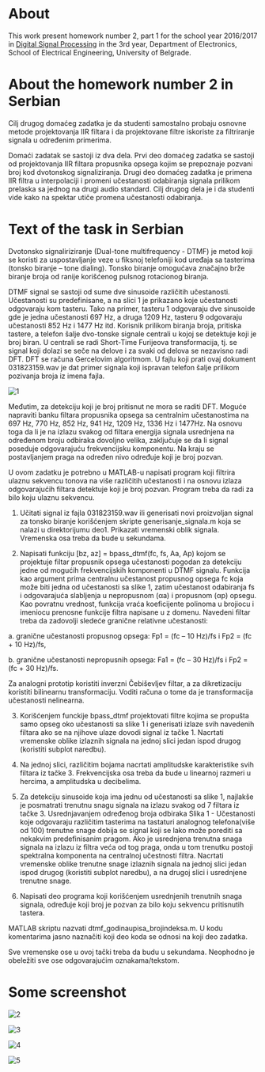 # About 
This work present homework number 2, part 1 for the school year 2016/2017 in [Digital Signal Processing](http://tnt.etf.rs/~oe3dos/) in the 3rd year, Department of Electronics, School of Electrical Engineering, University of Belgrade.

# About the homework number 2 in Serbian
Cilj drugog domaćeg zadatka je da studenti samostalno probaju osnovne metode projektovanja IIR filtara i da projektovane filtre iskoriste za filtriranje signala u određenim primerima.

Domaći zadatak se sastoji iz dva dela. Prvi deo domaćeg zadatka se sastoji od projektovanja IIR filtara propusnika opsega kojim se prepoznaje pozvani broj kod dvotonskog signaliziranja. Drugi deo domaćeg zadatka je primena IIR filtra u interpolaciji i promeni učestanosti odabiranja signala prilikom prelaska sa jednog na drugi audio standard. Cilj drugog dela je i da studenti vide kako na spektar utiče promena učestanosti odabiranja.

# Text of the task in Serbian
Dvotonsko signaliriziranje (Dual-tone multifrequency - DTMF) je metod koji se koristi za uspostavljanje veze u fiksnoj telefoniji kod uređaja sa tasterima (tonsko biranje – tone dialing). Tonsko biranje omogućava značajno brže biranje broja od ranije korišćenog pulsnog rotacionog biranja.

DTMF signal se sastoji od sume dve sinusoide različitih učestanosti. Učestanosti su predefinisane, a na slici 1 je prikazano koje učestanosti odgovaraju kom tasteru. Tako na primer, tasteru 1 odgovaraju dve sinusoide gde je jedna učestanosti 697 Hz, a druga 1209 Hz, tasteru 9 odgovaraju učestanosti 852 Hz i 1477 Hz itd. Korisnik prilikom biranja broja, pritiska tastere, a telefon šalje dvo-tonske signale centrali u kojoj se detektuje koji je broj biran. U centrali se radi Short-Time Furijeova transformacija, tj. se signal koji dolazi se seče na delove i za svaki od delova se nezavisno radi DFT. DFT se računa Gercelovim algoritmom. U fajlu koji prati ovaj dokument 031823159.wav je dat primer signala koji ispravan telefon šalje prilikom pozivanja broja iz imena fajla.

![1](https://user-images.githubusercontent.com/16638876/30589922-b94730d4-9d3c-11e7-9ad8-4f56374c1b6d.png)

Međutim, za detekciju koji je broj pritisnut ne mora se raditi DFT. Moguće napraviti banku filtara propusnika opsega sa centralnim učestanostima na 697 Hz, 770 Hz, 852 Hz, 941 Hz, 1209 Hz, 1336 Hz i 1477Hz. Na osnovu toga da li je na izlazu svakog od filtara energija signala usrednjena na određenom broju odbiraka dovoljno velika, zaključuje se da li signal poseduje odgovarajuću frekvencijsku komponentu. Na kraju se postavljanjem praga na određen nivo određuje koji je broj pozvan.

U ovom zadatku je potrebno u MATLAB-u napisati program koji filtrira ulaznu sekvencu tonova na više različitih učestanosti i na osnovu izlaza odgovarajućih filtara detektuje koji je broj pozvan. Program treba da radi za bilo koju ulaznu sekvencu.

1. Učitati signal iz fajla 031823159.wav ili generisati novi proizvoljan signal za tonsko biranje korišćenjem skripte generisanje_signala.m koja se nalazi u direktorijumu deo1. Prikazati vremenski oblik signala. Vremenska osa treba da bude u sekundama.

2. Napisati funkciju [bz, az] = bpass_dtmf(fc, fs, Aa, Ap) kojom se projektuje filtar propusnik opsega učestanosti pogodan za detekciju jedne od mogućih frekvencijskih komponenti u DTMF signalu. Funkcija kao argument prima centralnu učestanost propusnog opsega fc koja može biti jedna od učestanosti sa slike 1, zatim učestanost odabiranja fs i odgovarajuća slabljenja u nepropusnom (αa) i propusnom (αp) opsegu. Kao povratnu vrednost, funkcija vraća koeficijente polinoma u brojiocu i imeniocu prenosne funkcije filtra napisane u z domenu. Navedeni filtar treba da zadovolji sledeće granične relativne učestanosti:

  a. granične učestanosti propusnog opsega: Fp1 = (fc – 10 Hz)/fs i Fp2 = (fc + 10 Hz)/fs,

  b. granične učestanosti nepropusnih opsega: Fa1 = (fc – 30 Hz)/fs i Fp2 = (fc + 30 Hz)/fs.

Za analogni prototip koristiti inverzni Čebiševljev filtar, a za dikretizaciju koristiti bilinearnu transformaciju. Voditi računa o tome da je transformacija učestanosti nelinearna.

3. Korišćenjem funckije bpass_dtmf projektovati filtre kojima se propušta samo opseg oko učestanosti sa slike 1 i generisati izlaze svih navedenih filtara ako se na njihove ulaze dovodi signal iz tačke 1. Nacrtati vremenske oblike izlaznih signala na jednoj slici jedan ispod drugog (koristiti subplot naredbu).

4. Na jednoj slici, različitim bojama nacrtati amplitudske karakteristike svih filtara iz tačke 3. Frekvencijska osa treba da bude u linearnoj razmeri u hercima, a amplitudska u decibelima.

5. Za detekciju sinusoide koja ima jednu od učestanosti sa slike 1, najlakše je posmatrati trenutnu snagu signala na izlazu svakog od 7 filtara iz tačke 3. Usrednjavanjem određenog broja odbiraka Slika 1 - Učestanosti koje odgovaraju različitim tasterima na tastaturi analognog telefona(više od 100) trenutne snage dobija se signal koji se lako može porediti sa nekakvim predefinisanim pragom. Ako je usrednjena trenutna snaga signala na izlazu iz filtra veća od tog praga, onda u tom trenutku postoji spektralna komponenta na centralnoj učestnosti filtra. Nacrtati vremenske oblike trenutne snage izlaznih signala na jednoj slici jedan ispod drugog (koristiti subplot naredbu), a na drugoj slici i usrednjene trenutne snage.

6. Napisati deo programa koji korišćenjem usrednjenih trenutnih snaga signala, određuje koji broj je pozvan za bilo koju sekvencu pritisnutih tastera.

MATLAB skriptu nazvati dtmf_godinaupisa_brojindeksa.m. U kodu komentarima jasno naznačiti koji deo koda se odnosi na koji deo zadatka.

Sve vremenske ose u ovoj tački treba da budu u sekundama. Neophodno je obeležiti sve ose odgovarajućim oznakama/tekstom.

# Some screenshot
![2](https://user-images.githubusercontent.com/16638876/30590124-9a408450-9d3d-11e7-995a-2ac41e23158b.png)

![3](https://user-images.githubusercontent.com/16638876/30590128-9ed7dd10-9d3d-11e7-9c48-6b8968f87588.png)

![4](https://user-images.githubusercontent.com/16638876/30590132-a2c6d48a-9d3d-11e7-85a0-ba5cc6b43557.png)

![5](https://user-images.githubusercontent.com/16638876/30590134-a66b5e76-9d3d-11e7-8d99-f80cc4c3548b.png)
